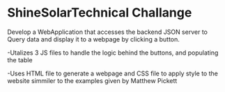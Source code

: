 # ShineSolarTechnical Challange
Develop a WebApplication that accesses the backend JSON server to Query data and display it to a webpage by clicking a button.

-Utalizes 3 JS files to handle the logic behind the buttons, and populating the table 

-Uses HTML file to generate a webpage and CSS file to apply style to the website simmiler to the examples given by Matthew Pickett
